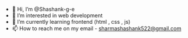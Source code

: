 - 👋 Hi, I’m @Shashank-g-e
- 👀 I’m interested in web development 
- 🌱 I’m currently learning frontend (html , css , js)
- 📫 How to reach me on my email - sharmashashank522@gmail.com

